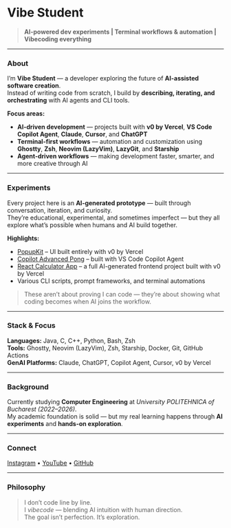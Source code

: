 # Vibe Student

> **AI-powered dev experiments | Terminal workflows & automation | Vibecoding everything**

---

### About

I’m **Vibe Student** — a developer exploring the future of **AI-assisted software creation**.  
Instead of writing code from scratch, I build by **describing, iterating, and orchestrating** with AI agents and CLI tools.

**Focus areas:**
- **AI-driven development** — projects built with **v0 by Vercel**, **VS Code Copilot Agent**, **Claude**, **Cursor**, and **ChatGPT**  
- **Terminal-first workflows** — automation and customization using **Ghostty**, **Zsh**, **Neovim (LazyVim)**, **LazyGit**, and **Starship**  
- **Agent-driven workflows** — making development faster, smarter, and more creative through AI

---

### Experiments

Every project here is an **AI-generated prototype** — built through conversation, iteration, and curiosity.  
They’re educational, experimental, and sometimes imperfect — but they all explore what’s possible when humans and AI build together.  

**Highlights:**
- [PopupKit](https://github.com/vibestudent/popupkit) – UI built entirely with v0 by Vercel  
- [Copilot Advanced Pong](https://github.com/vibestudent/copilot-advanced-pong) – built with VS Code Copilot Agent
- [React Calculator App](https://github.com/vibestudent/react-calculator-app) – a full AI-generated frontend project built with v0 by Vercel 
- Various CLI scripts, prompt frameworks, and terminal automations

> These aren’t about proving I can code — they’re about showing what coding becomes when AI joins the workflow.

---

### Stack & Focus

**Languages:** Java, C, C++, Python, Bash, Zsh  
**Tools:** Ghostty, Neovim (LazyVim), Zsh, Starship, Docker, Git, GitHub Actions  
**GenAI Platforms:** Claude, ChatGPT, Copilot Agent, Cursor, v0 by Vercel  

---

### Background

Currently studying **Computer Engineering** at *University POLITEHNICA of Bucharest (2022–2026)*.  
My academic foundation is solid — but my real learning happens through **AI experiments** and **hands-on exploration**.

---

### Connect

[Instagram](https://www.instagram.com/vibestudent.ai/) • [YouTube](https://www.youtube.com/@vibestudentai) • [GitHub](https://github.com/vibestudent)

---

### Philosophy

> I don’t code line by line.  
> I *vibecode* — blending AI intuition with human direction.  
> The goal isn’t perfection. It’s exploration.
